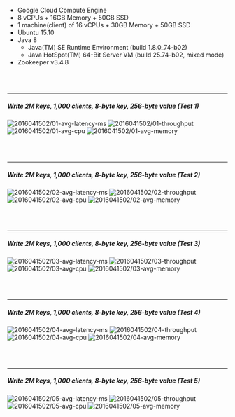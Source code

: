 

- Google Cloud Compute Engine
- 8 vCPUs + 16GB Memory + 50GB SSD
- 1 machine(client) of 16 vCPUs + 30GB Memory + 50GB SSD
- Ubuntu 15.10
- Java 8
  - Java(TM) SE Runtime Environment (build 1.8.0_74-b02)
  - Java HotSpot(TM) 64-Bit Server VM (build 25.74-b02, mixed mode)
- Zookeeper v3.4.8



<br><br><hr>
##### Write 2M keys, 1,000 clients, 8-byte key, 256-byte value (Test 1)

<img src="https://storage.googleapis.com/dbtester-results/2016041502/01-avg-latency-ms.svg" alt="2016041502/01-avg-latency-ms">

<img src="https://storage.googleapis.com/dbtester-results/2016041502/01-throughput.svg" alt="2016041502/01-throughput">

<img src="https://storage.googleapis.com/dbtester-results/2016041502/01-avg-cpu.svg" alt="2016041502/01-avg-cpu">

<img src="https://storage.googleapis.com/dbtester-results/2016041502/01-avg-memory.svg" alt="2016041502/01-avg-memory">



<br><br><hr>
##### Write 2M keys, 1,000 clients, 8-byte key, 256-byte value (Test 2)

<img src="https://storage.googleapis.com/dbtester-results/2016041502/02-avg-latency-ms.svg" alt="2016041502/02-avg-latency-ms">

<img src="https://storage.googleapis.com/dbtester-results/2016041502/02-throughput.svg" alt="2016041502/02-throughput">

<img src="https://storage.googleapis.com/dbtester-results/2016041502/02-avg-cpu.svg" alt="2016041502/02-avg-cpu">

<img src="https://storage.googleapis.com/dbtester-results/2016041502/02-avg-memory.svg" alt="2016041502/02-avg-memory">



<br><br><hr>
##### Write 2M keys, 1,000 clients, 8-byte key, 256-byte value (Test 3)

<img src="https://storage.googleapis.com/dbtester-results/2016041502/03-avg-latency-ms.svg" alt="2016041502/03-avg-latency-ms">

<img src="https://storage.googleapis.com/dbtester-results/2016041502/03-throughput.svg" alt="2016041502/03-throughput">

<img src="https://storage.googleapis.com/dbtester-results/2016041502/03-avg-cpu.svg" alt="2016041502/03-avg-cpu">

<img src="https://storage.googleapis.com/dbtester-results/2016041502/03-avg-memory.svg" alt="2016041502/03-avg-memory">



<br><br><hr>
##### Write 2M keys, 1,000 clients, 8-byte key, 256-byte value (Test 4)

<img src="https://storage.googleapis.com/dbtester-results/2016041502/04-avg-latency-ms.svg" alt="2016041502/04-avg-latency-ms">

<img src="https://storage.googleapis.com/dbtester-results/2016041502/04-throughput.svg" alt="2016041502/04-throughput">

<img src="https://storage.googleapis.com/dbtester-results/2016041502/04-avg-cpu.svg" alt="2016041502/04-avg-cpu">

<img src="https://storage.googleapis.com/dbtester-results/2016041502/04-avg-memory.svg" alt="2016041502/04-avg-memory">



<br><br><hr>
##### Write 2M keys, 1,000 clients, 8-byte key, 256-byte value (Test 5)

<img src="https://storage.googleapis.com/dbtester-results/2016041502/05-avg-latency-ms.svg" alt="2016041502/05-avg-latency-ms">

<img src="https://storage.googleapis.com/dbtester-results/2016041502/05-throughput.svg" alt="2016041502/05-throughput">

<img src="https://storage.googleapis.com/dbtester-results/2016041502/05-avg-cpu.svg" alt="2016041502/05-avg-cpu">

<img src="https://storage.googleapis.com/dbtester-results/2016041502/05-avg-memory.svg" alt="2016041502/05-avg-memory">



